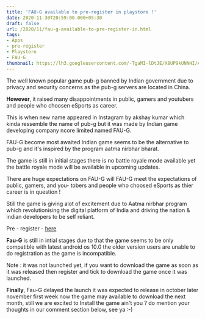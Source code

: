 ```yaml
---
title: 'FAU-G available to pre-register in playstore !'
date: 2020-11-30T20:59:00.000+05:30
draft: false
url: /2020/11/fau-g-available-to-pre-register-in.html
tags: 
- Apps
- pre-register
- Playstore
- FAU-G
thumbnail: https://lh3.googleusercontent.com/-TgaMI-lDtJE/X8UP9kUNNHI/AAAAAAAACQk/fM1ve-BHo88iGGLSYOh_aGcxzrXPru_3ACLcBGAsYHQ/s1600/1606750195141360-0.png
---
```


  

  

The well known popular game pub-g banned by Indian government due to privacy and security concerns as the pub-g servers are located in China.

  

**However**, it raised many disappointments in public, gamers and youtubers and people who choosen eSports as career.

  

This is when new name appeared in Instagram by akshay kumar which kinda ressemble the name of pub-g but it was made by Indian game developing company ncore limited named FAU-G.

  

FAU-G become most awaited Indian game seems to be the alternative to pub-g and it's inspired by the program aatma nirbhar bharat.

  

The game is still in initial stages there is no battle royale mode available yet the battle royale mode will be available in upcoming updates.

  

There are huge expectations on FAU-G will FAU-G meet the expectations of public, gamers, and you- tobers and people who choosed eSports as thier career is in question !

  

Still the game is giving alot of excitement due to Aatma nirbhar program which revolutionising the digital platform of India and driving the nation & indian developers to be self reliant.

  

Pre - register - [here](https://play.google.com/store/apps/details?id=com.ncoregames.faug)

  

**Fau-G** is still in intial stages due to that the game seems to be only compatible with latest android os 10.0 the older version users are unable to do registration as the game is incompatible.

  

Note : it was not launched yet, if you want to download the game as soon as it was released then register and tick to download the game once it was launched.

  

**Finally**, Fau-G delayed the launch it was expected to release in october later november first week now the game may available to download the next month, still we are excited to Install the game ain't you ? do mention your thoughts in our comment section below, see ya :-)